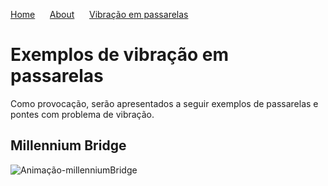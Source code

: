 [Home](./) &nbsp;&nbsp;&nbsp;&nbsp;  [About](./about.html) &nbsp;&nbsp;&nbsp;&nbsp; [Vibração em passarelas](./gallery.html)

# Exemplos de vibração em passarelas
Como provocação, serão apresentados a seguir exemplos de passarelas e pontes com problema de vibração.

## Millennium Bridge
![Animação-millenniumBridge](https://thumbs.gfycat.com/FatalLavishArgusfish-max-1mb.gif)
